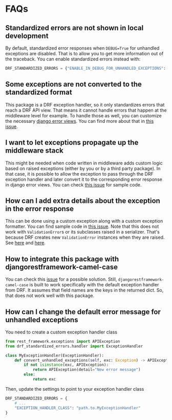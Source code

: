 # FAQs

## Standardized errors are not shown in local development

By default, standardized error responses when `DEBUG=True` for unhandled exceptions are disabled.
That is to allow you to get more information out of the traceback. You can enable standardized errors
instead with:

```python
DRF_STANDARDIZED_ERRORS = {"ENABLE_IN_DEBUG_FOR_UNHANDLED_EXCEPTIONS": True}
```


## Some exceptions are not converted to the standardized format

This package is a DRF exception handler, so it only standardizes errors that reach a DRF API view.
That means it cannot handle errors that happen at the middleware level for example. To handle those
as well, you can customize the necessary [django error views](https://docs.djangoproject.com/en/dev/topics/http/views/#customizing-error-views).
You can find more about that in [this issue](https://github.com/ghazi-git/drf-standardized-errors/issues/44).


## I want to let exceptions propagate up the middleware stack

This might be needed when code written in middleware adds custom logic based on raised exceptions
(either by you or by a third party package). In that case, it is possible to allow the exception
to pass through the DRF exception handler and later convert it to the corresponding error response
in django error views. You can check [this issue](https://github.com/ghazi-git/drf-standardized-errors/issues/91#issuecomment-2397956441) for sample code.


## How can I add extra details about the exception in the error response

This can be done using a custom exception along with a custom exception formatter. You can find sample
code in [this issue](https://github.com/ghazi-git/drf-standardized-errors/issues/95#issuecomment-2661633736).
Note that this does not work with `ValidationError`s or its subclasses raised in a serializer. That's
because DRF creates new `ValidationError` instances when they are raised. See
[here](https://github.com/encode/django-rest-framework/blob/f30c0e2eedda410a7e6a0d1b351377a9084361b4/rest_framework/serializers.py#L221-L231)
and [here](https://github.com/encode/django-rest-framework/blob/f30c0e2eedda410a7e6a0d1b351377a9084361b4/rest_framework/serializers.py#L443-L448).


## How to integrate this package with djangorestframework-camel-case

You can check this [issue](https://github.com/ghazi-git/drf-standardized-errors/issues/59#issuecomment-1889826918)
for a possible solution. Still, `djangorestframework-camel-case` is built to work specifically with
the default exception handler from DRF. It assumes that field names are the keys in the returned dict.
So, that does not work well with this package.


## How can I change the default error message for unhandled exceptions

You need to create a custom exception handler class
```python
from rest_framework.exceptions import APIException
from drf_standardized_errors.handler import ExceptionHandler

class MyExceptionHandler(ExceptionHandler):
    def convert_unhandled_exceptions(self, exc: Exception) -> APIException:
        if not isinstance(exc, APIException):
            return APIException(detail="New error message")
        else:
            return exc
```
Then, update the settings to point to your exception handler class
```python
DRF_STANDARDIZED_ERRORS = {
    # ...
    "EXCEPTION_HANDLER_CLASS": "path.to.MyExceptionHandler"
}
```
